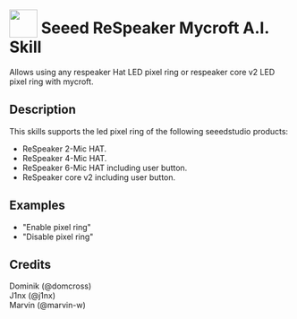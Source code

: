 # <img src='https://camo.githubusercontent.com/16b0193e895780987f64fdbef7551c4adbd4033f/68747470733a2f2f7261772e6769746861636b2e636f6d2f466f7274417765736f6d652f466f6e742d417765736f6d652f6d61737465722f737667732f736f6c69642f636f672e737667' card_color='#22a7f0' width='50' height='50' style='vertical-align:bottom'/> Seeed ReSpeaker Mycroft A.I. Skill
Allows using any respeaker Hat LED pixel ring or respeaker core v2 LED pixel ring with mycroft.

## Description
This skills supports the led pixel ring of the following seeedstudio products:
 * ReSpeaker 2-Mic HAT.
 * ReSpeaker 4-Mic HAT.
 * ReSpeaker 6-Mic HAT including user button.
 * ReSpeaker core v2 including user button.

## Examples
 - "Enable pixel ring"
 - "Disable pixel ring"


## Credits
Dominik (@domcross)<br>
J1nx (@j1nx)<br>
Marvin (@marvin-w)


